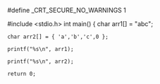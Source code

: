#define _CRT_SECURE_NO_WARNINGS 1

#include <stdio.h>
int main()
{
    char arr1[] = "abc";
    
    char arr2[] = { 'a','b','c',0 };
   
    printf("%s\n", arr1);
    
    printf("%s\n", arr2);

    return 0;

